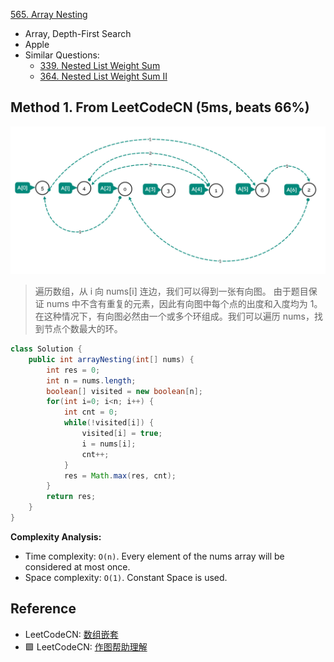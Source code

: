 [565. Array Nesting](https://leetcode.com/problems/array-nesting/description/)

* Array, Depth-First Search
* Apple
* Similar Questions:
  * [339. Nested List Weight Sum](https://leetcode.com/problems/nested-list-weight-sum)
  * [364. Nested List Weight Sum II](https://leetcode.com/problems/nested-list-weight-sum-ii/)


## Method 1. From LeetCodeCN (5ms, beats 66%)
![](images/0565.Array_Nesting.png)
> 遍历数组，从 i 向 nums[i] 连边，我们可以得到一张有向图。
> 由于题目保证 nums 中不含有重复的元素，因此有向图中每个点的出度和入度均为 1。
> 在这种情况下，有向图必然由一个或多个环组成。我们可以遍历 nums，找到节点个数最大的环。
```java
class Solution {
    public int arrayNesting(int[] nums) {
        int res = 0;
        int n = nums.length;
        boolean[] visited = new boolean[n];
        for(int i=0; i<n; i++) {
            int cnt = 0;
            while(!visited[i]) {
                visited[i] = true;
                i = nums[i];
                cnt++;
            }
            res = Math.max(res, cnt);
        }
        return res;
    }
}
```
**Complexity Analysis:**
* Time complexity: `O(n)`. Every element of the nums array will be considered at most once.
* Space complexity: `O(1)`. Constant Space is used.


## Reference
* LeetCodeCN: [数组嵌套](https://leetcode.cn/problems/array-nesting/solutions/1673589/shu-zu-qian-tao-by-leetcode-solution-7ur3/)
* 🟩 LeetCodeCN: [作图帮助理解](https://leetcode.cn/problems/array-nesting/solutions/1/by-heren1229-bb0n/)